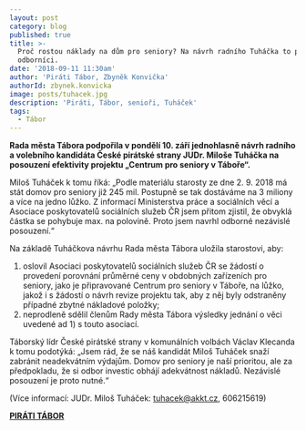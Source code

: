 ```yaml
---
layout: post
category: blog
published: true
title: >-
  Proč rostou náklady na dům pro seniory? Na návrh radního Tuháčka to posoudí
  odborníci.
date: '2018-09-11 11:30am'
author: 'Piráti Tábor, Zbyněk Konvička'
authorId: zbynek.konvicka
image: posts/tuhacek.jpg
description: 'Piráti, Tábor, senioři, Tuháček'
tags:
  - Tábor
---
```

**Rada města Tábora podpořila v pondělí 10. září jednohlasně návrh radního a volebního kandidáta České pirátské strany JUDr. Miloše Tuháčka na posouzení efektivity projektu „Centrum pro seniory v Táboře“.**

Miloš Tuháček k tomu říká: „Podle materiálu starosty ze dne 2. 9. 2018 má stát domov pro seniory již 245 mil. Postupně se tak dostáváme na 3 miliony a více na jedno lůžko. Z informací Ministerstva práce a sociálních věcí a Asociace poskytovatelů sociálních služeb ČR jsem přitom zjistil, že obvyklá částka se pohybuje max. na polovině. Proto jsem navrhl odborné nezávislé posouzení.“

Na základě Tuháčkova návrhu Rada města Tábora uložila starostovi, aby:

1. oslovil Asociaci poskytovatelů sociálních služeb ČR se žádostí o provedení porovnání průměrné ceny v obdobných zařízeních pro seniory, jako je připravované Centrum pro seniory v Táboře, na lůžko, jakož i s žádostí o návrh revize projektu tak, aby z něj byly odstraněny případné zbytné nákladové položky;
2. neprodleně sdělil členům Rady města Tábora výsledky jednání o věci uvedené ad 1) s touto asociací.

Táborský lídr České pirátské strany v komunálních volbách Václav Klecanda k tomu podotýká: „Jsem rád, že se náš kandidát Miloš Tuháček snaží zabránit neadekvátním výdajům. Domov pro seniory je naší prioritou, ale za předpokladu, že si odbor investic obhájí adekvátnost nákladů. Nezávislé posouzení je proto nutné.“

(Více informací: JUDr. Miloš Tuháček: [tuhacek@akkt.cz](tuhacek@akkt.cz), 606215619)

[**PIRÁTI TÁBOR**](https://tabor.pirati.cz/)
